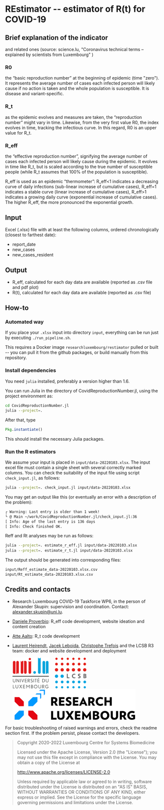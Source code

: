 # REstimator -- estimator of R(t) for COVID-19

## Brief explanation of the indicator

and related ones (source: science.lu, "Coronavirus technical terms – explained by scientists from Luxembourg" )

### R0

the “basic reproduction number” at the beginning of epidemic (time "zero"). It represents the average number of cases each infected person will likely cause if no action is taken and the whole population is susceptible. It is disease and variant-specific.

### R_t

as the epidemic evolves and measures are taken, the “reproduction number” might vary in time. Likewise, from the very first value R0, the index evolves in time, tracking the infectious curve. In this regard, R0 is an upper value for R_t.

### R_eff

the “effective reproduction number”, signifying the average number of cases each infected person will likely cause during the epidemic. It evolves in time like R_t, but is scaled according to the true number of susceptible people (while R_t assumes that 100% of the population is susceptible).

R_eff is used as an epidemic “thermometer”: R_eff<1 indicates a decreasing curve of daily infections (sub-linear increase of cumulative cases), R_eff=1 indicates a stable curve (linear increase of cumulative cases), R_eff>1 indicates a growing daily curve (exponential increase of cumulative cases). The higher R_eff, the more pronounced the exponential growth.

## Input

Excel (.xlsx) file with at least the following columns, ordered chronologically (closest to farthest date):

- report_date
- new_cases
- new_cases_resident

## Output

- R_eff, calculated for each day data are available (reported as .csv file and pdf plot)
- R(t), calculated for each day data are available (reported as .csv file)

## How-to

### Automated way

If you place your `.xlsx` input into directory `input`, everything can be run
just by executing `./run_pipeline.sh`.

This requires a Docker image `researchluxembourg/restimator` pulled or built --
you can pull it from the github packages, or build manually from this
repository.

### Install dependencies

You need `julia` installed, preferably a version higher than 1.6.

You can run Julia in the directory of CovidReproductionNumber.jl, using the project environment as:

```sh
cd CovidReproductionNumber.jl
julia --project=.
```

After that, type
```julia
Pkg.instantiate()
```

This should install the necessary Julia packages.

### Run the R estimators

We assume your input is placed in `input/data-20220103.xlsx`. The input excel
file must contain a single sheet with several correctly marked columns. You can
check the suitability of the input file using script `check_input.jl`, as
follows:

```sh
julia --project=. check_input.jl input/data-20220103.xlsx
```

You may get an output like this (or eventually an error with a description of the problem):

```
┌ Warning: Last entry is older than 1 week!
└ @ Main ~/work/CovidReproductionNumber.jl/check_input.jl:36
[ Info: Age of the last entry is 136 days
[ Info: Check finished OK.
```

Reff and Rt analyses may be run as follows:

```sh
julia --project=. estimate_r_eff.jl input/data-20220103.xlsx
julia --project=. estimate_r_t.jl input/data-20220103.xlsx
```

The output should be generated into corresponding files:
```
input/Reff_estimate_data-20220103.xlsx.csv
input/Rt_estimate_data-20220103.xlsx.csv
```

## Credits and contacts

- Research Luxembourg COVID-19 Taskforce WP6, in the person of Alexander Skupin: supervision and coordination. Contact: alexander.skupin@uni.lu.
- [Daniele Proverbio](https://github.com/daniele-proverbio): R_eff code development, website ideation and content creation
- [Atte Aalto](https://github.com/AtteAalto): R_t code development
- [Laurent Heirendt](https://github.com/laurentheirendt), [Jacek Leboida](https://github.com/jLebioda), [Christophe Trefois](https://github.com/trefex) and the LCSB R3 team: docker and website development and deployment

   <img src="logos/unilu.svg" alt="logos" height="100"/>  &nbsp; &nbsp;    <img src="logos/lcsb.svg" alt="logos" height="100"/> &nbsp; &nbsp; <img src="logos/res_lux.png" alt="logos" height="100"/>  


For basic troubleshooting of raised warnings and errors, check the readme section first.
If the problem persist, please contact the developers.

> Copyright 2020-2022 Luxembourg Centre for Systems Biomedicine
>
> Licensed under the Apache License, Version 2.0 (the "License");
> you may not use this file except in compliance with the License.
> You may obtain a copy of the License at
>
> http://www.apache.org/licenses/LICENSE-2.0
>
> Unless required by applicable law or agreed to in writing, software
> distributed under the License is distributed on an "AS IS" BASIS,
> WITHOUT WARRANTIES OR CONDITIONS OF ANY KIND, either express or implied.
> See the License for the specific language governing permissions and
> limitations under the License.
